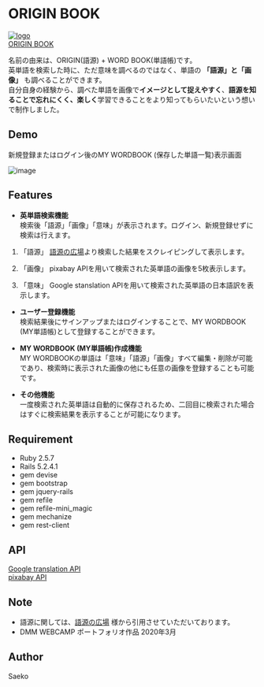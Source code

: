 # ORIGIN BOOK

[![logo](https://user-images.githubusercontent.com/58896213/76677958-17ee5e00-6617-11ea-8dcf-7abb1da8358b.jpg)](http://13.115.157.168)  
[ORIGIN BOOK](http://originbook.tokyo/)



名前の由来は、ORIGIN(語源) + WORD BOOK(単語帳)です。  
英単語を検索した時に、ただ意味を調べるのではなく、単語の **「語源」**と**「画像」** も調べることができます。  
自分自身の経験から、調べた単語を画像で**イメージとして捉えやすく**、**語源を知ることで忘れにくく、楽しく**学習できることをより知ってもらいたいという想いで制作しました。



## Demo  
新規登録またはログイン後のMY WORDBOOK (保存した単語一覧)表示画面

![image](https://user-images.githubusercontent.com/58896213/77268705-1a714780-6cea-11ea-8144-ca914d235430.png)



## Features

* **英単語検索機能**  
検索後「語源」「画像」「意味」が表示されます。ログイン、新規登録せずに検索は行えます。

1. 「語源」
[語源の広場](http://gogen-wisdom.hatenablog.com/)より検索した結果をスクレイピングして表示します。

2. 「画像」
pixabay APIを用いて検索された英単語の画像を5枚表示します。

3. 「意味」
Google stanslation APIを用いて検索された英単語の日本語訳を表示します。



* **ユーザー登録機能**  
検索結果後にサインアップまたはログインすることで、MY WORDBOOK (MY単語帳)として登録することができます。

* **MY WORDBOOK (MY単語帳)作成機能**  
MY WORDBOOKの単語は「意味」「語源」「画像」すべて編集・削除が可能であり、検索時に表示された画像の他にも任意の画像を登録することも可能です。



* **その他機能**  
一度検索された英単語は自動的に保存されるため、二回目に検索された場合はすぐに検索結果を表示することが可能になります。


## Requirement  
* Ruby 2.5.7
* Rails 5.2.4.1
* gem devise
* gem bootstrap
* gem jquery-rails
* gem refile
* gem refile-mini_magic
* gem mechanize
* gem rest-client


## API
[Google translation API](https://cloud.google.com/translate/docs?hl=ja)  
[pixabay API](https://pixabay.com/api/docs/)


## Note
* 語源に関しては、[語源の広場](http://gogen-wisdom.hatenablog.com/)
様から引用させていただいております。  
* DMM WEBCAMP ポートフォリオ作品 2020年3月



## Author

Saeko